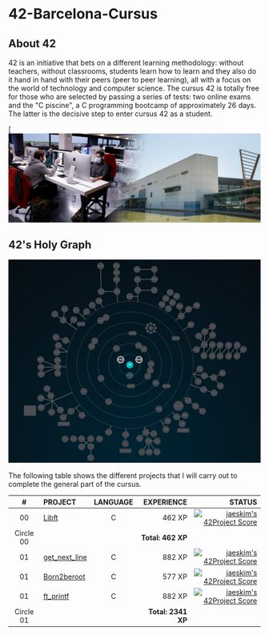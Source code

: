 # 42-Barcelona-Cursus

## About 42

42 is an initiative that bets on a different learning methodology: without teachers, without classrooms, students learn how to learn and they also do it hand in hand with their peers (peer to peer learning), all with a focus on the world of technology and computer science.
The cursus 42 is totally free for those who are selected by passing a series of tests: two online exams and the "C piscine", a C programming bootcamp of approximately 26 days. The latter is the decisive step to enter cursus 42 as a student.

[![Photo of a 42 Barcelona lab and ex](https://github.com/SixtoPineda/42-Barcelona-Cursus/blob/main/src-readme/img/42.png)

## 42's Holy Graph
![42's galaxy](https://github.com/SixtoPineda/42-Barcelona-Cursus/blob/main/src-readme/img/holy_graph.PNG)

The following table shows the different projects that I will carry out to complete the general part of the cursus.

|#	|PROJECT							|LANGUAGE		|EXPERIENCE	|STATUS						|
|:-:|:--								|:-:		|--:		|--:						|
|00	|[Libft](/00-Libft)	|C		|462 XP		|[![jaeskim's 42Project Score](https://badge42.herokuapp.com/api/project/spineda-/Libft)](https://github.com/JaeSeoKim/badge42)|
|Circle 00	||		|**Total: 462 XP**		||
|01	|[get_next_line](/01-get_next_line)	|C		|882 XP		|[![jaeskim's 42Project Score](https://badge42.herokuapp.com/api/project/spineda-/get_next_line)](https://github.com/JaeSeoKim/badge42)|
|01	|[Born2beroot]()	|C		|577 XP		|[![jaeskim's 42Project Score](https://badge42.herokuapp.com/api/project/spineda-/Born2beroot)](https://github.com/JaeSeoKim/badge42)|
|01	|[ft_printf]()	|C		|882 XP		|[![jaeskim's 42Project Score](https://badge42.herokuapp.com/api/project/spineda-/ft_printf)](https://github.com/JaeSeoKim/badge42)|
|Circle 01	||		|**Total: 2341 XP**		||
